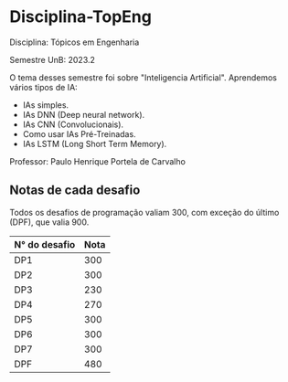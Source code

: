 # Disciplina-TopEng
Disciplina: Tópicos em Engenharia

Semestre UnB: 2023.2

O tema desses semestre foi sobre "Inteligencia Artificial". Aprendemos vários tipos de IA:
- IAs simples.
- IAs DNN (Deep neural network).
- IAs CNN (Convolucionais).
- Como usar IAs Pré-Treinadas.
- IAs LSTM (Long Short Term Memory).

Professor: Paulo Henrique Portela de Carvalho

## Notas de cada desafio
Todos os desafios de programação valiam 300, com exceção do último (DPF), que valia 900.

| N° do desafio | Nota |
| ---- | ---- |
| DP1 | 300 |
| DP2 | 300 |
| DP3 | 230 |
| DP4 | 270 |
| DP5 | 300 |
| DP6 | 300 |
| DP7 | 300 |
| DPF | 480 |
